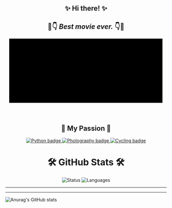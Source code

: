 <div id="hi" align="center">

## ✨ Hi there! ✨

</div>
<div id="matrix" align="center">

## 👀👇 ***Best movie ever.*** 👇👀

</div>
<html lang="en">
  <body>
    <div id="matrix" align="center">
      <img src="https://github.com/ivanmarinoff/ivanmarinoff/blob/main/matrix.gif?raw=true" width="480" height="200" alt="Matrix gif"/>
    </div>
  </body>
</html>
<br/><br/>
<div id="passion" align="center">

## 💖 My Passion 💖

</div>

<div id="badges" align="center">

<a href="https://rb.gy/vtue8">
    <img src="https://img.shields.io/badge/I%20Love-🐍 Python 🐍-ff69b4" alt="Python badge">
</a>    
<a href="https://rb.gy/gui7f">
    <img src="https://img.shields.io/badge/I%20love-📷 Photography 📷-red" alt="Photography badge">
</a>
<a href="https://rb.gy/i09gq">
    <img src="https://img.shields.io/badge/I%20love-🚴‍♂️Cycling🚴‍♂️-yellowgreen" alt="Cycling badge">
</a>
</div>

<div id="stats" align="center">

# 🛠️ GitHub Stats 🛠️

<img src="https://github-readme-streak-stats.herokuapp.com/?user=ivanmarinoff&theme=highcontrast&hide_border=false" alt="Status" >

<img src="https://github-readme-stats.vercel.app/api/top-langs/?username=ivanmarinoff&theme=highcontrast&hide_border=false&include_all_commits=true&count_private=false&layout=compact" alt="Languages" >
</div>  

---

---
![Anurag's GitHub stats](https://visitcount.itsvg.in/api?id=ivanmarinoff&label=Profile%20👀Views👀&color=12&pretty=false)